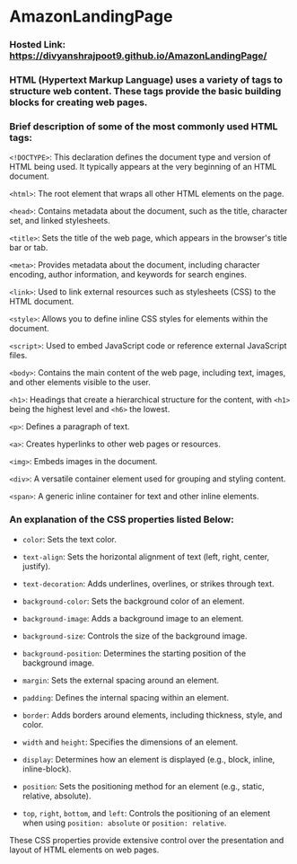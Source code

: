 # AmazonLandingPage
### Hosted Link: https://divyanshrajpoot9.github.io/AmazonLandingPage/
### HTML (Hypertext Markup Language) uses a variety of tags to structure web content. These tags provide the basic building blocks for creating web pages. 
### Brief description of some of the most commonly used HTML tags:

`<!DOCTYPE>`: This declaration defines the document type and version of HTML being used. It typically appears at the very beginning of an HTML document.

`<html>`: The root element that wraps all other HTML elements on the page.

`<head>`: Contains metadata about the document, such as the title, character set, and linked stylesheets.

`<title>`: Sets the title of the web page, which appears in the browser's title bar or tab.

`<meta>`: Provides metadata about the document, including character encoding, author information, and keywords for search engines.

`<link>`: Used to link external resources such as stylesheets (CSS) to the HTML document.

`<style>`: Allows you to define inline CSS styles for elements within the document.

`<script>`: Used to embed JavaScript code or reference external JavaScript files.

`<body>`: Contains the main content of the web page, including text, images, and other elements visible to the user.

`<h1>`: Headings that create a hierarchical structure for the content, with `<h1>` being the highest level and `<h6>` the lowest.

`<p>`: Defines a paragraph of text.

`<a>`: Creates hyperlinks to other web pages or resources.

`<img>`: Embeds images in the document.

`<div>`: A versatile container element used for grouping and styling content.

`<span>`: A generic inline container for text and other inline elements.

### An explanation of the CSS properties listed Below:

- `color`: Sets the text color.

- `text-align`: Sets the horizontal alignment of text (left, right, center, justify).

- `text-decoration`: Adds underlines, overlines, or strikes through text.

- `background-color`: Sets the background color of an element.

- `background-image`: Adds a background image to an element.

- `background-size`: Controls the size of the background image.

- `background-position`: Determines the starting position of the background image.

- `margin`: Sets the external spacing around an element.

- `padding`: Defines the internal spacing within an element.

- `border`: Adds borders around elements, including thickness, style, and color.

- `width` and `height`: Specifies the dimensions of an element.

- `display`: Determines how an element is displayed (e.g., block, inline, inline-block).

- `position`: Sets the positioning method for an element (e.g., static, relative, absolute).

- `top`, `right`, `bottom`, and `left`: Controls the positioning of an element when using `position: absolute` or `position: relative`.

These CSS properties provide extensive control over the presentation and layout of HTML elements on web pages.


